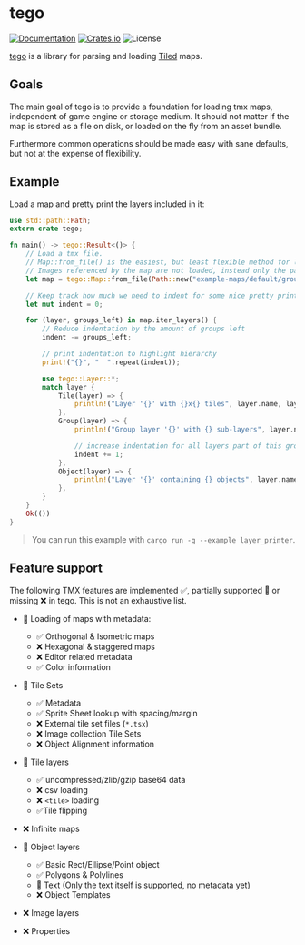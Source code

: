 # tego

[![Documentation](https://docs.rs/tego/badge.svg)](https://docs.rs/tego)
[![Crates.io](https://img.shields.io/crates/v/tego.svg)](https://crates.io/crates/tego)
![License](https://img.shields.io/crates/l/tego.svg)

[tego](https://github.com/texel-sensei/tego) is a library for parsing and
loading [Tiled](https://www.mapeditor.org/) maps.

## Goals

The main goal of tego is to provide a foundation for loading tmx maps,
independent of game engine or storage medium.
It should not matter if the map is stored as a file on disk,
or loaded on the fly from an asset bundle.

Furthermore common operations should be made easy with sane defaults,
but not at the expense of flexibility.


## Example

Load a map and pretty print the layers included in it:

```rust
use std::path::Path;
extern crate tego;

fn main() -> tego::Result<()> {
    // Load a tmx file.
    // Map::from_file() is the easiest, but least flexible method for loading a map.
    // Images referenced by the map are not loaded, instead only the path is returned as string.
    let map = tego::Map::from_file(Path::new("example-maps/default/groups.tmx"))?;

    // Keep track how much we need to indent for some nice pretty printing
    let mut indent = 0;

    for (layer, groups_left) in map.iter_layers() {
        // Reduce indentation by the amount of groups left
        indent -= groups_left;

        // print indentation to highlight hierarchy
        print!("{}", "  ".repeat(indent));

        use tego::Layer::*;
        match layer {
            Tile(layer) => {
                println!("Layer '{}' with {}x{} tiles", layer.name, layer.size.x, layer.size.y);
            },
            Group(layer) => {
                println!("Group layer '{}' with {} sub-layers", layer.name, layer.content.len());

                // increase indentation for all layers part of this group
                indent += 1;
            },
            Object(layer) => {
                println!("Layer '{}' containing {} objects", layer.name, layer.content.len());
            },
        }
    }
    Ok(())
}
```

> You can run this example with `cargo run -q --example layer_printer`.

## Feature support

The following TMX features are implemented ✅, partially supported 🚧 or
missing ❌ in tego.
This is not an exhaustive list.

* 🚧 Loading of maps with metadata:
    * ✅ Orthogonal & Isometric maps
    * ❌ Hexagonal & staggered maps
    * ❌ Editor related metadata
    * ✅ Color information

* 🚧 Tile Sets
    * ✅ Metadata
    * ✅ Sprite Sheet lookup with spacing/margin
    * ❌ External tile set files (`*.tsx`)
    * ❌ Image collection Tile Sets
    * ❌ Object Alignment information

* 🚧 Tile layers
    * ✅ uncompressed/zlib/gzip base64 data
    * ❌ csv loading
    * ❌ `<tile>` loading
    * ✅Tile flipping

* ❌ Infinite maps

* 🚧 Object layers
    * ✅ Basic Rect/Ellipse/Point object
    * ✅ Polygons & Polylines
    * 🚧 Text (Only the text itself is supported, no metadata yet)
    * ❌ Object Templates

* ❌ Image layers

* ❌ Properties
